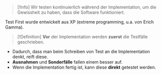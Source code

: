 >[!Info]
>Wir testen kontinuierlich während der Implementation, um die Gewissheit zu haben, dass die Software funktioniert.

Test First wurde entwickelt aus XP (extreme programming, u.a. von Erich Gamma).

>[!Definition]
>**Vor** der Implementation werden **zuerst** die Testfälle geschrieben.

- Dadurch, dass man beim Schreiben von Test an die Implementation denkt, reift diese.
- **Ausnahmen** und **Sonderfälle** fallen einem besser auf.
- Wenn die Implementation fertig ist, kann diese **direkt** getestet werden.

